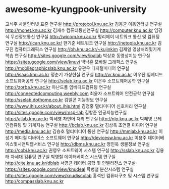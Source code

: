 # awesome-kyungpook-university

고석주	사물인터넷 표준 연구실	http://protocol.knu.ac.kr
김동균	이동인터넷 연구실	http://monet.knu.ac.kr
김재수	컴퓨터통신연구실	http://computer.knu.ac.kr
임경식	무선정보통신 연구실	http://wicom.knu.ac.kr
펑리메이	네트워크 통신 및 컴퓨팅 연구실	http://ican.knu.ac.kr/
한기준	네트워크 연구실	http://netopia.knu.ac.kr
김구진	컴퓨터그래픽스 연구실	http://bh.knu.ac.kr/~kujinkim
김재일	영상처리및기계학습 연구실	http://sites.google.com/view/ipalab
박상효 동영상지능 연구실 https://sites.google.com/view/knuvi
백낙훈	모바일 그래픽스 연구실	http://mobilegraphicslab.knu.ac.kr
유관우	디지털미디어 연구실	http://isaac.knu.ac.kr
정순기	가상현실 연구실	http://vr.knu.ac.kr
이우진	임베디드소프트웨어공학 연구실	http://selab.knu.ac.kr
이은주	소프트웨어공학 연구실	http://zorba.knu.ac.kr
아난드폴	임베디드컴퓨팅 연구실	http://connectedcomputing.weebly.com
최윤자	소프트웨어 안전공학 연구실	http://sselab.dothome.co.kr
김일곤	지능정보 연구실	http://www.ihis.or.kr/about_ihis.html
김정홍	멀티미디어 신호처리 연구실	http://sites.google.com/view/msp-lab
김항준	인공지능연구실	http://ailab.knu.ac.kr
박세영	자연어 처리 연구실	http://nlp.knu.ac.kr
박혜영	브레인컴퓨팅 및 기계지능 연구실	http://bclab.knu.ac.kr
김상욱	초연결 미디어 연구실	http://media.knu.ac.kr
김승호	멀티미디어 통신 연구실	http://mmlab.knu.ac.kr
이성기	메디컬 디바이스 소프트웨어 연구실	http://devicesw.knu.ac.kr
이용주	데이터베이스및시맨틱웹서비스 연구실	http://dbms.knu.ac.kr
정인욱	생물정보 연구실	http://cobi.knu.ac.kr
권영우	소프트웨어 시스템 연구실	http://sslab.knu.ac.kr
김용태	차세대 컴퓨팅 연구실	
박영철	데이터베이스 시스템 연구실	http://cite.knu.ac.kr/dblab
서영균	데이터 공학 및 인텔리전스 연구실	https://sites.google.com/view/knudeal
탁병철	분산시스템 연구실	http://sites.google.com/view/knudiscolab
홍석인	컴퓨터구조 및 시스템 연구실	http://compasslab.knu.ac.kr


